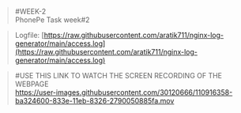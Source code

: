 >#WEEK-2\
>PhonePe Task week#2

>Logfile:
>[https://raw.githubusercontent.com/aratik711/nginx-log-generator/main/access.log](https://raw.githubusercontent.com/aratik711/nginx-log-generator/main/access.log)


>#USE THIS LINK TO WATCH THE SCREEN RECORDING OF THE WEBPAGE \
>https://user-images.githubusercontent.com/30120666/110916358-ba324600-833e-11eb-8326-2790050885fa.mov


